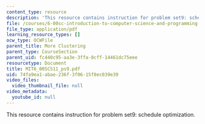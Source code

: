 ```yaml
---
content_type: resource
description: 'This resource contains instruction for problem set9: schedule optimization.'
file: /courses/6-00sc-introduction-to-computer-science-and-programming-spring-2011/74fa9ea1abae236f3f0615f8ec039e39_MIT6_00SCS11_ps9.pdf
file_type: application/pdf
learning_resource_types: []
ocw_type: OCWFile
parent_title: More Clustering
parent_type: CourseSection
parent_uid: fc440c95-aa3e-3ffa-8cff-14461dc75eee
resourcetype: Document
title: MIT6_00SCS11_ps9.pdf
uid: 74fa9ea1-abae-236f-3f06-15f8ec039e39
video_files:
  video_thumbnail_file: null
video_metadata:
  youtube_id: null
---
```

This resource contains instruction for problem set9: schedule optimization.

